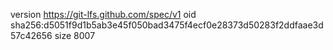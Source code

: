 version https://git-lfs.github.com/spec/v1
oid sha256:d5051f9d1b5ab3e45f050bad3475f4ecf0e28373d50283f2ddfaae3d57c42656
size 8007
